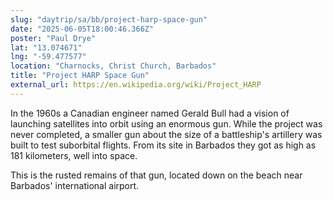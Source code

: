 ```yaml
---
slug: "daytrip/sa/bb/project-harp-space-gun"
date: "2025-06-05T18:00:46.366Z"
poster: "Paul Drye"
lat: "13.074671"
lng: "-59.477577"
location: "Charnocks, Christ Church, Barbados"
title: "Project HARP Space Gun"
external_url: https://en.wikipedia.org/wiki/Project_HARP
---
```

In the 1960s a Canadian engineer named Gerald Bull had a vision of launching satellites into orbit using an enormous gun. While the project was never completed, a smaller gun about the size of a battleship's artillery was built to test suborbital flights. From its site in Barbados they got as high as 181 kilometers, well into space.

This is the rusted remains of that gun, located down on the beach near Barbados' international airport.